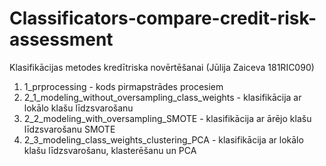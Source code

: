 # Classificators-compare-credit-risk-assessment
Klasifikācijas metodes kredītriska novērtēšanai (Jūlija Zaiceva 181RIC090)

1. 1_prprocessing - kods pirmapstrādes procesiem
2. 2_1_modeling_without_oversampling_class_weights - klasifikācija ar lokālo klašu līdzsvarošanu
3. 2_2_modeling_with_oversampling_SMOTE - klasifikācija ar ārējo klašu līdzsvarošanu SMOTE
4. 2_3_modeling_class_weights_clustering_PCA - klasifikācija ar lokālo klašu līdzsvarošanu, klasterēšanu un PCA
